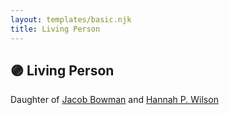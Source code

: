 ```yaml
---
layout: templates/basic.njk
title: Living Person
---
```

## 🟣 Living Person

Daughter of [Jacob Bowman](/people/6/67867260) and [Hannah P. Wilson](/people/2/21937522)
